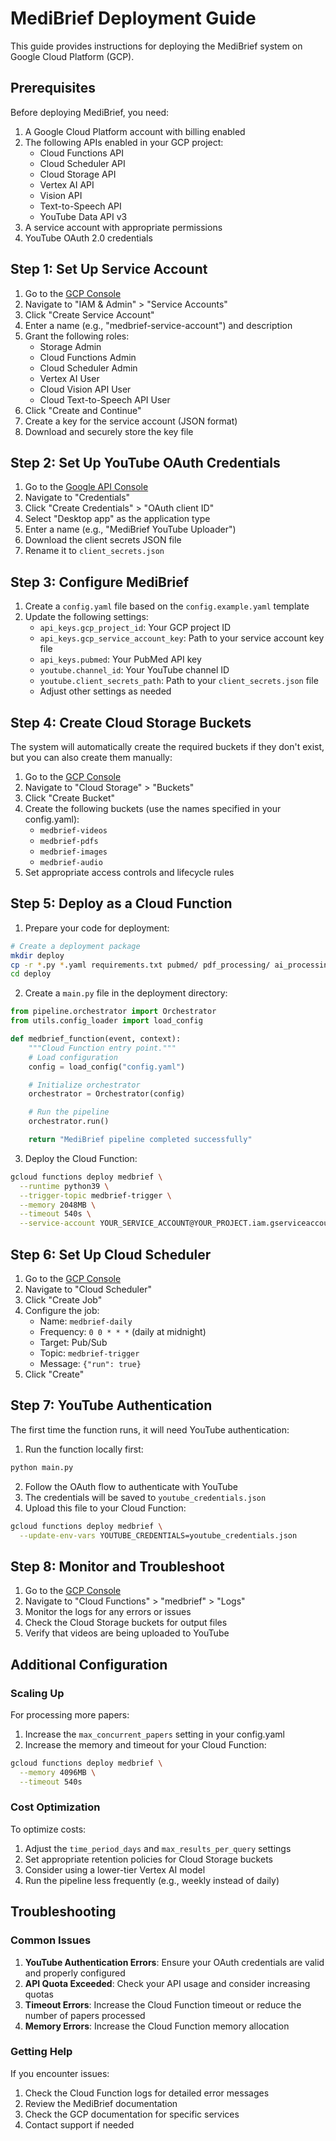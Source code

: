 # MediBrief Deployment Guide

This guide provides instructions for deploying the MediBrief system on Google Cloud Platform (GCP).

## Prerequisites

Before deploying MediBrief, you need:

1. A Google Cloud Platform account with billing enabled
2. The following APIs enabled in your GCP project:
   - Cloud Functions API
   - Cloud Scheduler API
   - Cloud Storage API
   - Vertex AI API
   - Vision API
   - Text-to-Speech API
   - YouTube Data API v3
3. A service account with appropriate permissions
4. YouTube OAuth 2.0 credentials

## Step 1: Set Up Service Account

1. Go to the [GCP Console](https://console.cloud.google.com/)
2. Navigate to "IAM & Admin" > "Service Accounts"
3. Click "Create Service Account"
4. Enter a name (e.g., "medbrief-service-account") and description
5. Grant the following roles:
   - Storage Admin
   - Cloud Functions Admin
   - Cloud Scheduler Admin
   - Vertex AI User
   - Cloud Vision API User
   - Cloud Text-to-Speech API User
6. Click "Create and Continue"
7. Create a key for the service account (JSON format)
8. Download and securely store the key file

## Step 2: Set Up YouTube OAuth Credentials

1. Go to the [Google API Console](https://console.developers.google.com/)
2. Navigate to "Credentials"
3. Click "Create Credentials" > "OAuth client ID"
4. Select "Desktop app" as the application type
5. Enter a name (e.g., "MediBrief YouTube Uploader")
6. Download the client secrets JSON file
7. Rename it to `client_secrets.json`

## Step 3: Configure MediBrief

1. Create a `config.yaml` file based on the `config.example.yaml` template
2. Update the following settings:
   - `api_keys.gcp_project_id`: Your GCP project ID
   - `api_keys.gcp_service_account_key`: Path to your service account key file
   - `api_keys.pubmed`: Your PubMed API key
   - `youtube.channel_id`: Your YouTube channel ID
   - `youtube.client_secrets_path`: Path to your `client_secrets.json` file
   - Adjust other settings as needed

## Step 4: Create Cloud Storage Buckets

The system will automatically create the required buckets if they don't exist, but you can also create them manually:

1. Go to the [GCP Console](https://console.cloud.google.com/)
2. Navigate to "Cloud Storage" > "Buckets"
3. Click "Create Bucket"
4. Create the following buckets (use the names specified in your config.yaml):
   - `medbrief-videos`
   - `medbrief-pdfs`
   - `medbrief-images`
   - `medbrief-audio`
5. Set appropriate access controls and lifecycle rules

## Step 5: Deploy as a Cloud Function

1. Prepare your code for deployment:

```bash
# Create a deployment package
mkdir deploy
cp -r *.py *.yaml requirements.txt pubmed/ pdf_processing/ ai_processing/ image_analysis/ tts/ video_generation/ cloud_storage/ youtube/ pipeline/ utils/ deploy/
cd deploy
```

2. Create a `main.py` file in the deployment directory:

```python
from pipeline.orchestrator import Orchestrator
from utils.config_loader import load_config

def medbrief_function(event, context):
    """Cloud Function entry point."""
    # Load configuration
    config = load_config("config.yaml")

    # Initialize orchestrator
    orchestrator = Orchestrator(config)

    # Run the pipeline
    orchestrator.run()

    return "MediBrief pipeline completed successfully"
```

3. Deploy the Cloud Function:

```bash
gcloud functions deploy medbrief \
  --runtime python39 \
  --trigger-topic medbrief-trigger \
  --memory 2048MB \
  --timeout 540s \
  --service-account YOUR_SERVICE_ACCOUNT@YOUR_PROJECT.iam.gserviceaccount.com
```

## Step 6: Set Up Cloud Scheduler

1. Go to the [GCP Console](https://console.cloud.google.com/)
2. Navigate to "Cloud Scheduler"
3. Click "Create Job"
4. Configure the job:
   - Name: `medbrief-daily`
   - Frequency: `0 0 * * *` (daily at midnight)
   - Target: Pub/Sub
   - Topic: `medbrief-trigger`
   - Message: `{"run": true}`
5. Click "Create"

## Step 7: YouTube Authentication

The first time the function runs, it will need YouTube authentication:

1. Run the function locally first:

```bash
python main.py
```

2. Follow the OAuth flow to authenticate with YouTube
3. The credentials will be saved to `youtube_credentials.json`
4. Upload this file to your Cloud Function:

```bash
gcloud functions deploy medbrief \
  --update-env-vars YOUTUBE_CREDENTIALS=youtube_credentials.json
```

## Step 8: Monitor and Troubleshoot

1. Go to the [GCP Console](https://console.cloud.google.com/)
2. Navigate to "Cloud Functions" > "medbrief" > "Logs"
3. Monitor the logs for any errors or issues
4. Check the Cloud Storage buckets for output files
5. Verify that videos are being uploaded to YouTube

## Additional Configuration

### Scaling Up

For processing more papers:

1. Increase the `max_concurrent_papers` setting in your config.yaml
2. Increase the memory and timeout for your Cloud Function:

```bash
gcloud functions deploy medbrief \
  --memory 4096MB \
  --timeout 540s
```

### Cost Optimization

To optimize costs:

1. Adjust the `time_period_days` and `max_results_per_query` settings
2. Set appropriate retention policies for Cloud Storage buckets
3. Consider using a lower-tier Vertex AI model
4. Run the pipeline less frequently (e.g., weekly instead of daily)

## Troubleshooting

### Common Issues

1. **YouTube Authentication Errors**: Ensure your OAuth credentials are valid and properly configured
2. **API Quota Exceeded**: Check your API usage and consider increasing quotas
3. **Timeout Errors**: Increase the Cloud Function timeout or reduce the number of papers processed
4. **Memory Errors**: Increase the Cloud Function memory allocation

### Getting Help

If you encounter issues:

1. Check the Cloud Function logs for detailed error messages
2. Review the MediBrief documentation
3. Check the GCP documentation for specific services
4. Contact support if needed